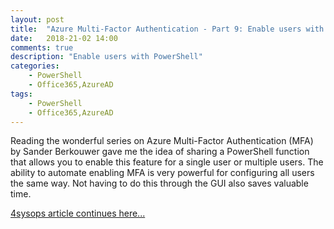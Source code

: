 ```yaml
---
layout: post
title:  "Azure Multi-Factor Authentication - Part 9: Enable users with PowerShell"
date:   2018-21-02 14:00
comments: true
description: "Enable users with PowerShell"
categories: 
    - PowerShell
    - Office365,AzureAD
tags: 
    - PowerShell
    - Office365,AzureAD
---
```


Reading the wonderful series on Azure Multi-Factor Authentication (MFA) by Sander Berkouwer gave me the idea of sharing a PowerShell 
function that allows you to enable this feature for a single user or multiple users. The ability to automate enabling MFA is very 
powerful for configuring all users the same way. Not having to do this through the GUI also saves valuable time.

[4sysops article continues here...](https://4sysops.com/archives/azure-multi-factor-authentication-part-9-enable-users-with-powershell/) 
